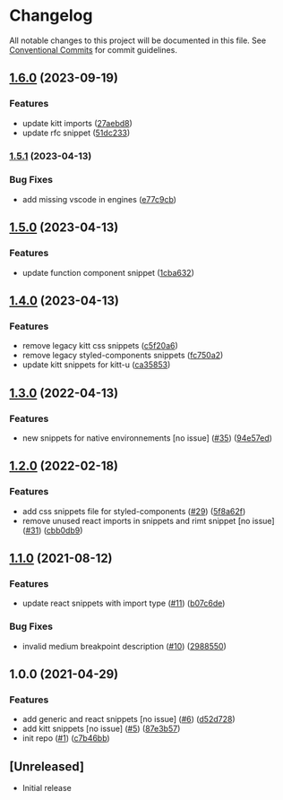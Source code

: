# Changelog

All notable changes to this project will be documented in this file.
See [Conventional Commits](https://conventionalcommits.org) for commit guidelines.

## [1.6.0](https://github.com/ornikar/vscode-frontend-extension/compare/v1.5.1...v1.6.0) (2023-09-19)


### Features

* update kitt imports ([27aebd8](https://github.com/ornikar/vscode-frontend-extension/commit/27aebd8b9fab97abfacd6904ddaf7415b39e3f38))
* update rfc snippet ([51dc233](https://github.com/ornikar/vscode-frontend-extension/commit/51dc233b44c660a555477b0ff4d354d1a11a4464))


### [1.5.1](https://www.github.com/ornikar/vscode-frontend-extension/compare/v1.5.0...v1.5.1) (2023-04-13)


### Bug Fixes

* add missing vscode in engines ([e77c9cb](https://www.github.com/ornikar/vscode-frontend-extension/commit/e77c9cb5b80a72083bfc8e986e08033790538f99))

## [1.5.0](https://www.github.com/ornikar/vscode-frontend-extension/compare/v1.4.0...v1.5.0) (2023-04-13)


### Features

* update function component snippet ([1cba632](https://www.github.com/ornikar/vscode-frontend-extension/commit/1cba632a278ca3bb653b91b0e89cf422c35dce40))

## [1.4.0](https://www.github.com/ornikar/vscode-frontend-extension/compare/v1.3.0...v1.4.0) (2023-04-13)


### Features

* remove legacy kitt css snippets ([c5f20a6](https://www.github.com/ornikar/vscode-frontend-extension/commit/c5f20a6e65e5b0b86aff1e67799d348dd948fcb3))
* remove legacy styled-components snippets ([fc750a2](https://www.github.com/ornikar/vscode-frontend-extension/commit/fc750a2518b28e5809c64c23bd3f705236f67f56))
* update kitt snippets for kitt-u ([ca35853](https://www.github.com/ornikar/vscode-frontend-extension/commit/ca3585356ccc7876a00533c784d2fd73c92b91d7))

## [1.3.0](https://www.github.com/ornikar/vscode-frontend-extension/compare/v1.2.0...v1.3.0) (2022-04-13)


### Features

* new snippets for native environnements [no issue] ([#35](https://www.github.com/ornikar/vscode-frontend-extension/issues/35)) ([94e57ed](https://www.github.com/ornikar/vscode-frontend-extension/commit/94e57ede29fafcfc39d8577ac2ff57819506c3e4))

## [1.2.0](https://www.github.com/ornikar/vscode-frontend-extension/compare/v1.1.0...v1.2.0) (2022-02-18)


### Features

* add css snippets file for styled-components ([#29](https://www.github.com/ornikar/vscode-frontend-extension/issues/29)) ([5f8a62f](https://www.github.com/ornikar/vscode-frontend-extension/commit/5f8a62f297d3dec3382b880ad3ab8195811563e5))
* remove unused react imports in snippets and rimt snippet [no issue] ([#31](https://www.github.com/ornikar/vscode-frontend-extension/issues/31)) ([cbb0db9](https://www.github.com/ornikar/vscode-frontend-extension/commit/cbb0db9f0501e1bc4c7b326bb399ef1e979a60c3))

## [1.1.0](https://www.github.com/ornikar/vscode-frontend-extension/compare/v1.0.0...v1.1.0) (2021-08-12)


### Features

* update react snippets with import type ([#11](https://www.github.com/ornikar/vscode-frontend-extension/issues/11)) ([b07c6de](https://www.github.com/ornikar/vscode-frontend-extension/commit/b07c6de846586729f78ebbe5bf5aa2a43f5c14dd))


### Bug Fixes

* invalid medium breakpoint description ([#10](https://www.github.com/ornikar/vscode-frontend-extension/issues/10)) ([2988550](https://www.github.com/ornikar/vscode-frontend-extension/commit/298855073b5a4c029a82bdca42d06cc1c30ab5b3))

## 1.0.0 (2021-04-29)


### Features

* add generic and react snippets [no issue] ([#6](https://www.github.com/ornikar/vscode-frontend-extension/issues/6)) ([d52d728](https://www.github.com/ornikar/vscode-frontend-extension/commit/d52d72872a70c7e3a45ccd2962f0075c6b79ad89))
* add kitt snippets [no issue] ([#5](https://www.github.com/ornikar/vscode-frontend-extension/issues/5)) ([87e3b57](https://www.github.com/ornikar/vscode-frontend-extension/commit/87e3b57b3e05639fa21167409f04f885c910367f))
* init repo ([#1](https://www.github.com/ornikar/vscode-frontend-extension/issues/1)) ([c7b46bb](https://www.github.com/ornikar/vscode-frontend-extension/commit/c7b46bbc2a5916e97336a81f07ae25cd4000ce5b))

## [Unreleased]

- Initial release
